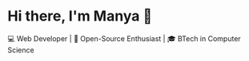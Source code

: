 # Hi there, I'm Manya 👋
💻 Web Developer | 🚀 Open-Source Enthusiast | 🎓 BTech in Computer Science
<!--
### 🛠 Tech Stack
![Python](https://img.shields.io/badge/Python-3776AB?style=for-the-badge&logo=python&logoColor=white)
![Java](https://img.shields.io/badge/Java-ED8B00?style=for-the-badge&logo=java&logoColor=white)
![Django](https://img.shields.io/badge/Django-092E20?style=for-the-badge&logo=django&logoColor=white)
![Machine Learning](https://img.shields.io/badge/Machine%20Learning-44D?style=for-the-badge&logo=scikit-learn&logoColor=white)

### 🚀 Notable Projects
- [Galactic Defender](https://github.com/yourusername/galactic-defender): A space shooting game developed in Python.
- [Movie Recommendation System](https://github.com/yourusername/movie-recommender): A machine learning project that recommends movies based on user input.
- [AI-powered Personal Assistant](https://github.com/yourusername/ai-assistant): Built for the Smart India Hackathon, focusing on emotional intelligence.

### 📊 GitHub Stats
![Your Name's GitHub stats](https://github-readme-stats.vercel.app/api?username=yourusername&show_icons=true&theme=radical)

### Connect with me 🌍
[![LinkedIn](https://img.shields.io/badge/-LinkedIn-blue?style=for-the-badge&logo=LinkedIn&logoColor=white)](https://www.linkedin.com/in/yourusername)
[![Twitter](https://img.shields.io/badge/-Twitter-blue?style=for-the-badge&logo=Twitter&logoColor=white)](https://twitter.com/yourusername)
-->
<!--
**nksmanya/nksmanya** is a ✨ _special_ ✨ repository because its `README.md` (this file) appears on your GitHub profile.

Here are some ideas to get you started:

- 🔭 I’m currently working on ...
- 🌱 I’m currently learning ...
- 👯 I’m looking to collaborate on ...
- 🤔 I’m looking for help with ...
- 💬 Ask me about ...
- 📫 How to reach me: ...
- 😄 Pronouns: ...
- ⚡ Fun fact: ...
-->
